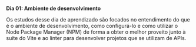 __Dia 01: Ambiente de desenvolvimento__

Os estudos desse dia de aprendizado são focados no entendimento do que é o ambiente de desenvolvimento, como configurá-lo e como utilizar o Node Package Manager (NPM) de forma a obter o melhor proveito junto à suíte do Vite e ao linter para desenvolver projetos que se utilizam de APIs.